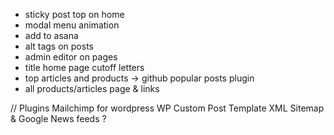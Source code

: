 - sticky post top on home
- modal menu animation
- add to asana
- alt tags on posts
- admin editor on pages
- title home page cutoff letters
- top articles and products -> github popular posts plugin
- all products/articles page & links

// Plugins
Mailchimp for wordpress
WP Custom Post Template
XML Sitemap & Google News feeds ?
